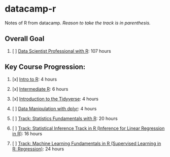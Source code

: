 # datacamp-r
Notes of R from datacamp. 
  *Reason to take the track is in parenthesis.*
## Overall Goal
1. [ ] [Data Scientist Professional with R](https://app.datacamp.com/learn/career-tracks/data-scientist-professional-with-r): 107 hours
## Key Course Progression: 
1. [x] [Intro to R](https://app.datacamp.com/learn/courses/free-introduction-to-r): 4 hours
2. [x] [Intermediate R](https://app.datacamp.com/learn/courses/intermediate-r): 6 hours
3. [x] [Introduction to the Tidyverse](https://app.datacamp.com/learn/courses/introduction-to-the-tidyverse): 4 hours
4. [ ] [Data Manipulation with dplyr](https://app.datacamp.com/learn/courses/data-manipulation-with-dplyr): 4 hours


5. [ ] [Track: Statistics Fundamentals with R](https://app.datacamp.com/learn/skill-tracks/learn-statistics-with-r): 20 hours
6. [ ] [Track: Statistical Inference Track in R (Inference for Linear Regression in R)](https://app.datacamp.com/learn/skill-tracks/statistical-inference-with-r): 16 hours
7. [ ] [Track: Machine Learning Fundamentals in R (Supervised Learning in R: Regression)](https://app.datacamp.com/learn/skill-tracks/machine-learning-fundamentals): 24 hours
